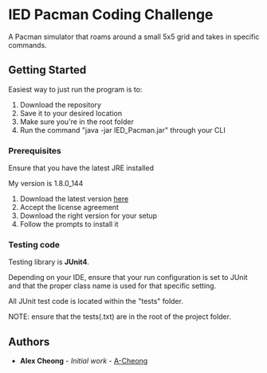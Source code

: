 # IED Pacman Coding Challenge

A Pacman simulator that roams around a small 5x5 grid and takes in specific commands.

## Getting Started

Easiest way to just run the program is to:
1. Download the repository
2. Save it to your desired location
3. Make sure you're in the root folder
4. Run the command "java -jar IED_Pacman.jar" through your CLI 

### Prerequisites

Ensure that you have the latest JRE installed

My version is 1.8.0_144

1. Download the latest version [here](http://www.oracle.com/technetwork/java/javase/downloads/jre8-downloads-2133155.html)
2. Accept the license agreement
3. Download the right version for your setup
4. Follow the prompts to install it

### Testing code

Testing library is **JUnit4**.

Depending on your IDE, ensure that your run configuration is set to JUnit and that the proper class name is used 
for that specific setting.

All JUnit test code is located within the "tests" folder. 

NOTE: ensure that the tests(.txt) are in the root of the project folder. 
## Authors

* **Alex Cheong** - *Initial work* - [A-Cheong](https://github.com/A-Cheong)

